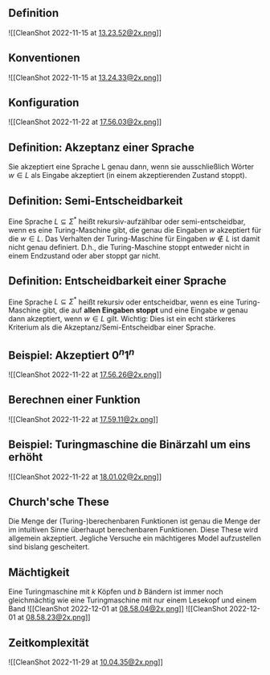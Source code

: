 ## Definition

![[CleanShot 2022-11-15 at 13.23.52@2x.png]]

## Konventionen

![[CleanShot 2022-11-15 at 13.24.33@2x.png]]

## Konfiguration

![[CleanShot 2022-11-22 at 17.56.03@2x.png]]

## Definition: Akzeptanz einer Sprache

Sie akzeptiert eine Sprache L genau dann, wenn sie ausschließlich Wörter $w \in L$ als Eingabe akzeptiert (in einem akzeptierenden Zustand stoppt).

## Definition: Semi-Entscheidbarkeit

Eine Sprache $L \subseteq \Sigma^*$ heißt rekursiv-aufzählbar oder semi-entscheidbar, wenn es eine Turing-Maschine gibt, die genau die Eingaben $w$ akzeptiert für die $w \in L$.
Das Verhalten der Turing-Maschine für Eingaben $w \notin L$ ist damit nicht genau definiert. D.h., die Turing-Maschine stoppt entweder nicht in einem Endzustand oder aber stoppt gar nicht.

## Definition: Entscheidbarkeit einer Sprache

Eine Sprache $L \subseteq \Sigma^*$ heißt rekursiv oder entscheidbar, wenn es eine Turing-Maschine gibt, die auf **allen Eingaben stoppt** und eine Eingabe $w$ genau dann akzeptiert, wenn $w \in L$ gilt.
Wichtig: Dies ist ein echt stärkeres Kriterium als die Akzeptanz/Semi-Entscheidbar einer Sprache.

## Beispiel: Akzeptiert $0^n1^n$

![[CleanShot 2022-11-22 at 17.56.26@2x.png]]

## Berechnen einer Funktion

![[CleanShot 2022-11-22 at 17.59.11@2x.png]]

## Beispiel: Turingmaschine die Binärzahl um eins erhöht

![[CleanShot 2022-11-22 at 18.01.02@2x.png]]

## Church'sche These

Die Menge der (Turing-)berechenbaren Funktionen ist genau die Menge der im intuitiven Sinne überhaupt berechenbaren Funktionen.
Diese These wird allgemein akzeptiert. Jegliche Versuche ein mächtigeres Model aufzustellen sind bislang gescheitert.

## Mächtigkeit

Eine Turingmaschine mit $k$ Köpfen und $b$ Bändern ist immer noch gleichmächtig wie eine Turingmaschine mit nur einem Lesekopf und einem Band
![[CleanShot 2022-12-01 at 08.58.04@2x.png]]
![[CleanShot 2022-12-01 at 08.58.23@2x.png]]

## Zeitkomplexität

![[CleanShot 2022-11-29 at 10.04.35@2x.png]]
